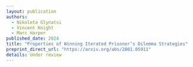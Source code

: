 ```yaml
---
layout: publication
authors:
  - Nikoleta Glynatsi
  - Vincent Knight
  - Marc Harper
published_date: 2024
title: "Properties of Winning Iterated Prisoner’s Dilemma Strategies"
preprint_direct_url: "https://arxiv.org/abs/2001.05911"
details: Under review
---
```

